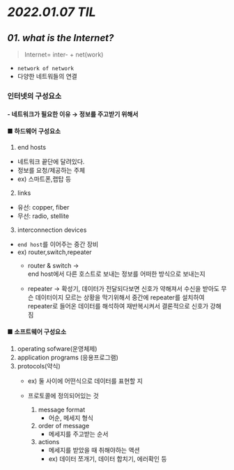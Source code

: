 # ***2022.01.07 TIL***
## ***01. what is the Internet?***

>Internet= inter- + net(work)

- `network of network`
- 다양한 네트워들의 연결



### 인터넷의 구성요소
#### - 네트워크가 필요한 이유 → 정보를 주고받기 위해서

#### ■ 하드웨어 구성요소    
1. end hosts
- 네트워크 끝단에 달려있다.
- 정보를 요청/제공하는 주체
- ex) 스마트폰,랩탑 등

2. links
- 유선: copper, fiber
- 무선: radio, stellite

3. interconnection devices
- `end host`를 이어주는 중간 장비
- ex) router,switch,repeater
    - router & switch  →  
    end host에서 다른 호스트로 보내는 정보를 어떠한 방식으로 보내는지

    - repeater → 확성기,
    데이터가 전달되다보면 신호가 약해져서 수신을 받아도 무슨 데이터이지 모르는 상황을 막기위해서
    중간에 repeater를 설치하여 repeater로 들어온 데이터를 해석하여 재반복시켜서 결론적으로 신호가 강해짐 

    
#### ■ 소프트웨어 구성요소
1. operating sofware(운영체제)
2. application programs (응용프로그램)
3. protocols(약식)
    - ex) 둘 사이에 어떤식으로 데이터를 표현할 지

    - 프로토콜에 정의되어있는 것
        1. message format
            - 어순, 메세지 형식
        2. order of message
            - 메세지를 주고받는 순서
        3. actions
            - 메세지를 받았을 때 취해야하는 액션
            - ex) 데이터 쪼개기, 데이터 합치기, 에러확인 등


<!-- ## ***02. Network Edge***-->
